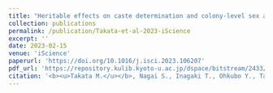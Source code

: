 ```yaml
---
title: "Heritable effects on caste determination and colony-level sex allocation in termites under field conditions"
collection: publications
permalink: /publication/Takata-et-al-2023-iScience
excerpt: ''
date: 2023-02-15
venue: 'iScience'
paperurl: 'https://doi.org/10.1016/j.isci.2023.106207'
pdf_url: 'https://repository.kulib.kyoto-u.ac.jp/dspace/bitstream/2433/284166/1/j.isci.2023.106207.pdf'
citation: '<b><u>Takata M.</u></b>, Nagai S., Inagaki T., Ohkubo Y., Tasaki E., Matsuura K. (2023) <b><i>iScience</i></b> 26: 106207.'
---
```


<!-- 論文の要約・解説など入れたければここ打つ -->
